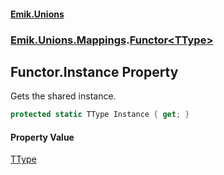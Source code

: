 #### [Emik.Unions](index.md 'index')
### [Emik.Unions.Mappings](Emik.Unions.Mappings.md 'Emik.Unions.Mappings').[Functor&lt;TType&gt;](Functor{TType}.md 'Emik.Unions.Mappings.Functor<TType>')

## Functor<TType>.Instance Property

Gets the shared instance.

```csharp
protected static TType Instance { get; }
```

#### Property Value
[TType](Functor{TType}.md#Emik.Unions.Mappings.Functor_TType_.TType 'Emik.Unions.Mappings.Functor<TType>.TType')